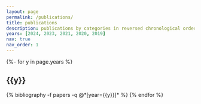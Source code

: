 ```yaml
---
layout: page
permalink: /publications/
title: publications
description: publications by categories in reversed chronological order. generated by jekyll-scholar.
years: [2024, 2023, 2021, 2020, 2019]
nav: true
nav_order: 1
---
```

<!-- _pages/publications.md -->
<div class="publications">

{%- for y in page.years %}
  <h2 class="year">{{y}}</h2>
  {% bibliography -f papers -q @*[year={{y}}]* %}
{% endfor %}

</div>
